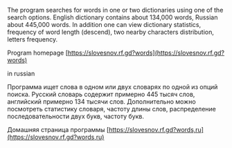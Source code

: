 The program searches for words in one or two dictionaries using one of the search options. English dictionary contains about 134,000 words, Russian about 445,000 words. In addition one can view dictionary statistics, frequency of word length (descend), two nearby characters distribution, letters frequency.

Program homepage [https://slovesnov.rf.gd?words](https://slovesnov.rf.gd?words)

in russian

Программа ищет слова в одном или двух словарях по одной из опций поиска. Русский словарь содержит примерно 445 тысяч слов, английский примерно 134 тысячи слов. Дополнительно можно посмотреть статистику словаря, частоту длины слов, распределение последовательности двух букв, частоту букв.

Домашняя страница программы [https://slovesnov.rf.gd?words,ru](https://slovesnov.rf.gd?words,ru)
